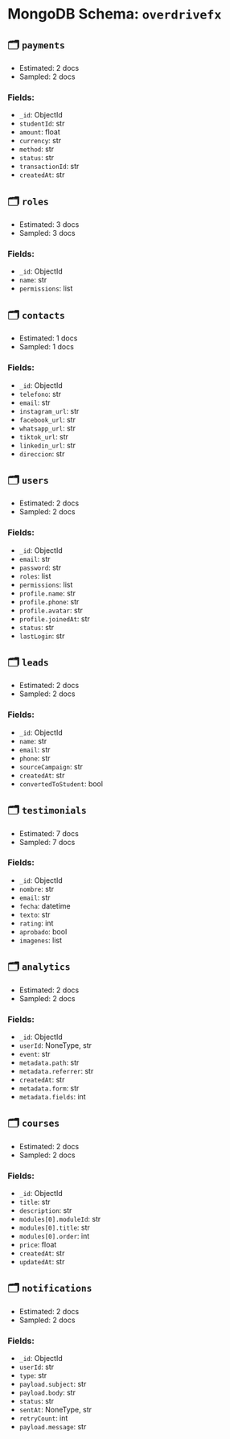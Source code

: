 # MongoDB Schema: `overdrivefx`

## 🗂 `payments`
- Estimated: 2 docs
- Sampled: 2 docs
### Fields:
- `_id`: ObjectId
- `studentId`: str
- `amount`: float
- `currency`: str
- `method`: str
- `status`: str
- `transactionId`: str
- `createdAt`: str

## 🗂 `roles`
- Estimated: 3 docs
- Sampled: 3 docs
### Fields:
- `_id`: ObjectId
- `name`: str
- `permissions`: list

## 🗂 `contacts`
- Estimated: 1 docs
- Sampled: 1 docs
### Fields:
- `_id`: ObjectId
- `telefono`: str
- `email`: str
- `instagram_url`: str
- `facebook_url`: str
- `whatsapp_url`: str
- `tiktok_url`: str
- `linkedin_url`: str
- `direccion`: str

## 🗂 `users`
- Estimated: 2 docs
- Sampled: 2 docs
### Fields:
- `_id`: ObjectId
- `email`: str
- `password`: str
- `roles`: list
- `permissions`: list
- `profile.name`: str
- `profile.phone`: str
- `profile.avatar`: str
- `profile.joinedAt`: str
- `status`: str
- `lastLogin`: str

## 🗂 `leads`
- Estimated: 2 docs
- Sampled: 2 docs
### Fields:
- `_id`: ObjectId
- `name`: str
- `email`: str
- `phone`: str
- `sourceCampaign`: str
- `createdAt`: str
- `convertedToStudent`: bool

## 🗂 `testimonials`
- Estimated: 7 docs
- Sampled: 7 docs
### Fields:
- `_id`: ObjectId
- `nombre`: str
- `email`: str
- `fecha`: datetime
- `texto`: str
- `rating`: int
- `aprobado`: bool
- `imagenes`: list

## 🗂 `analytics`
- Estimated: 2 docs
- Sampled: 2 docs
### Fields:
- `_id`: ObjectId
- `userId`: NoneType, str
- `event`: str
- `metadata.path`: str
- `metadata.referrer`: str
- `createdAt`: str
- `metadata.form`: str
- `metadata.fields`: int

## 🗂 `courses`
- Estimated: 2 docs
- Sampled: 2 docs
### Fields:
- `_id`: ObjectId
- `title`: str
- `description`: str
- `modules[0].moduleId`: str
- `modules[0].title`: str
- `modules[0].order`: int
- `price`: float
- `createdAt`: str
- `updatedAt`: str

## 🗂 `notifications`
- Estimated: 2 docs
- Sampled: 2 docs
### Fields:
- `_id`: ObjectId
- `userId`: str
- `type`: str
- `payload.subject`: str
- `payload.body`: str
- `status`: str
- `sentAt`: NoneType, str
- `retryCount`: int
- `payload.message`: str

